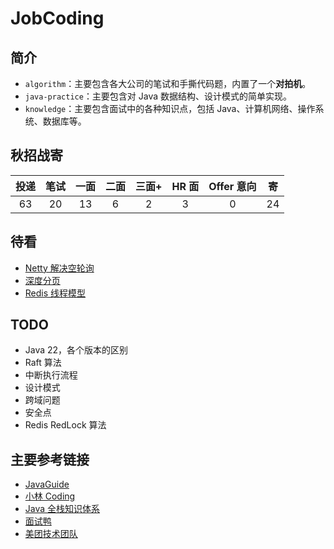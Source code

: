 # JobCoding

## 简介
* `algorithm`：主要包含各大公司的笔试和手撕代码题，内置了一个**对拍机**。
* `java-practice`：主要包含对 Java 数据结构、设计模式的简单实现。
* `knowledge`：主要包含面试中的各种知识点，包括 Java、计算机网络、操作系统、数据库等。

## 秋招战寄
| 投递 | 笔试 | 一面 | 二面 | 三面+ | HR 面 | Offer 意向 | 寄  |
|:--:|:--:|:--:|:--:|:---:|:----:|:--------:|:--:|
| 63 | 20 | 13 | 6  |  2  |  3   |    0     | 24 |

#### 
## 待看
* [Netty 解决空轮询](https://www.cnblogs.com/crazymakercircle/p/15370299.html)
* [深度分页](https://javaguide.cn/high-performance/deep-pagination-optimization.html)
* [Redis 线程模型](https://www.cnblogs.com/mrmirror/p/13587311.html)

## TODO
* Java 22，各个版本的区别
* Raft 算法
* 中断执行流程
* 设计模式
* 跨域问题
* 安全点
* Redis RedLock 算法

## 主要参考链接
* [JavaGuide](https://javaguide.cn/)
* [小林 Coding](https://xiaolincoding.com/)
* [Java 全栈知识体系](https://www.nenggz.com/)
* [面试鸭](https://www.mianshiya.com/)
* [美团技术团队](https://tech.meituan.com/)